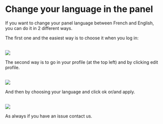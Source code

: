 # Change your language in the panel

If you want to change your panel language between French and English, you can do it in 2 different ways.

The first one and the easiest way is to choose it when you log in:  
 

![](https://i.imgur.com/c5G4bla.png)

The second way is to go in your profile (at the top left) and by clicking edit profile.  
 

![](https://i.imgur.com/O0YG6ie.png)

  
And then by choosing your language and click ok or/and apply.  
 

![](https://i.imgur.com/btATal8.png)

  
  
As always if you have an issue contact us.